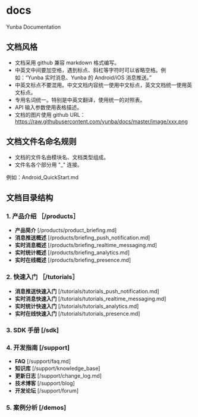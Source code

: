 # docs
Yunba Documentation

## 文档风格

- 文档采用 github 兼容 markdown 格式编写。
- 中英文中间要加空格，遇到标点、斜杠等字符时可以省略空格。例如：“Yunba 实时消息、Yunba 的 Android/iOS 消息推送。”
- 中英文标点不要混用。中文文档内容统一使用中文标点，英文文档统一使用英文标点。
- 专用名词统一。特别是中英文翻译，使用统一的对照表。
- API 输入参数使用表格描述。
- 文档的图片使用 github URL：https://raw.githubusercontent.com/yunba/docs/master/image/xxx.png

## 文档文件名命名规则

- 文档的文件名由模块名、文档类型组成。
- 文件名各个部分用 "_" 连接。

例如：Android_QuickStart.md


## 文档目录结构

### 1. 产品介绍 ［/products］
* **产品简介** [/products/product_briefing.md]
* **消息推送概述** [/products/briefing_push_notification.md]
* **实时消息概述** [/products/briefing_realtime_messaging.md]
* **实时统计概述** [/products/briefing_analytics.md]
* **实时在线概述** [/products/briefing_presence.md]

### 2. 快速入门 ［/tutorials］
* **消息推送快速入门** [/tutorials/tutorials_push_notification.md]
* **实时消息快速入门** [/tutorials/tutorials_realtime_messaging.md]
* **实时统计快速入门** [/tutorials/tutorials_analytics.md]
* **实时在线快速入门** [/tutorials/tutorials_presence.md]

### 3. SDK 手册 [/sdk]

### 4. 开发指南 [/support]
* **FAQ** [/support/faq.md]
* **知识库** [/support/knowledge_base]
* **更新日志** [/support/change_log.md]
* **技术博客** [/support/blog]
* **开发论坛** [/support/forum]

### 5. 案例分析 [/demos]
